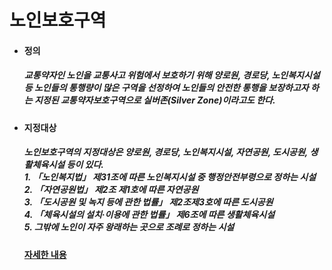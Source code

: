 # 노인보호구역
<ul>
  <li>
    <h4>정의</h4>
  </li>
    <h5>
      교통약자인 노인을 교통사고 위험에서 보호하기 위해 양로원, 경로당, 노인복지시설 등 
      노인들의 통행량이 많은 구역을 선정하여 노인들의 안전한 통행을 보장하고자 하는 
      지정된 교통약자보호구역으로 실버존(Silver Zone)이라고도 한다.
    </h5>
  <li>
    <h4>지정대상</h4>
  </li>
      <h5>
        노인보호구역의 지정대상은 양로원, 경로당, 노인복지시설, 자연공원, 도시공원, 생활체육시설 등이 있다.
        <br>
          1. 「노인복지법」 제31조에 따른 노인복지시설 중 행정안전부령으로 정하는 시설
        <br>
          2. 「자연공원법」 제2조 제1호에 따른 자연공원
        <br>
          3. 「도시공원 및 녹지 등에 관한 법률」 제2조제3호에 따른 도시공원
        <br>
          4. 「체육시설의 설치·이용에 관한 법률」 제6조에 따른 생활체육시설
        <br>
          5. 그밖에 노인이 자주 왕래하는 곳으로 조례로 정하는 시설
      </h5>

  <h4>
    <a href= "https://www.law.go.kr/%EB%B2%95%EB%A0%B9/%EC%96%B4%EB%A6%B0%EC%9D%B4%E3%86%8D%EB%85%B8%EC%9D%B8%EB%B0%8F%EC%9E%A5%EC%95%A0%EC%9D%B8%EB%B3%B4%ED%98%B8%EA%B5%AC%EC%97%AD%EC%9D%98%EC%A7%80%EC%A0%95%EB%B0%8F%EA%B4%80%EB%A6%AC%EC%97%90%EA%B4%80%ED%95%9C%EA%B7%9C%EC%B9%99/(00174,20200325)"
    </a>자세한 내용</h4>
